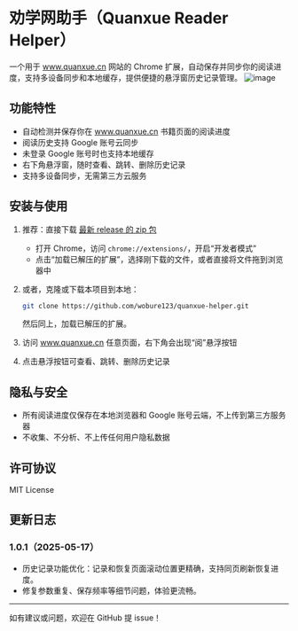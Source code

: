 # 劝学网助手（Quanxue Reader Helper）

一个用于 www.quanxue.cn 网站的 Chrome 扩展，自动保存并同步你的阅读进度，支持多设备同步和本地缓存，提供便捷的悬浮窗历史记录管理。
![image](https://github.com/user-attachments/assets/7a44c9fb-5db8-4bd3-90e3-c7d05443a1a4)



## 功能特性
- 自动检测并保存你在 www.quanxue.cn 书籍页面的阅读进度
- 阅读历史支持 Google 账号云同步
- 未登录 Google 账号时也支持本地缓存
- 右下角悬浮窗，随时查看、跳转、删除历史记录
- 支持多设备同步，无需第三方云服务

## 安装与使用
1. 推荐：直接下载 [最新 release 的 zip 包](https://github.com/wobure123/quanxue-helper/releases)
   - 打开 Chrome，访问 `chrome://extensions/`，开启“开发者模式”
   - 点击“加载已解压的扩展”，选择刚下载的文件，或者直接将文件拖到浏览器中
2. 或者，克隆或下载本项目到本地：
   ```bash
   git clone https://github.com/wobure123/quanxue-helper.git
   ```
   然后同上，加载已解压的扩展。

3. 访问 www.quanxue.cn 任意页面，右下角会出现“阅”悬浮按钮
4. 点击悬浮按钮可查看、跳转、删除历史记录


## 隐私与安全
- 所有阅读进度仅保存在本地浏览器和 Google 账号云端，不上传到第三方服务器
- 不收集、不分析、不上传任何用户隐私数据

## 许可协议
MIT License

## 更新日志

### 1.0.1（2025-05-17）
- 历史记录功能优化：记录和恢复页面滚动位置更精确，支持同页刷新恢复进度。
- 修复参数重复、保存频率等细节问题，体验更流畅。

---

如有建议或问题，欢迎在 GitHub 提 issue！
